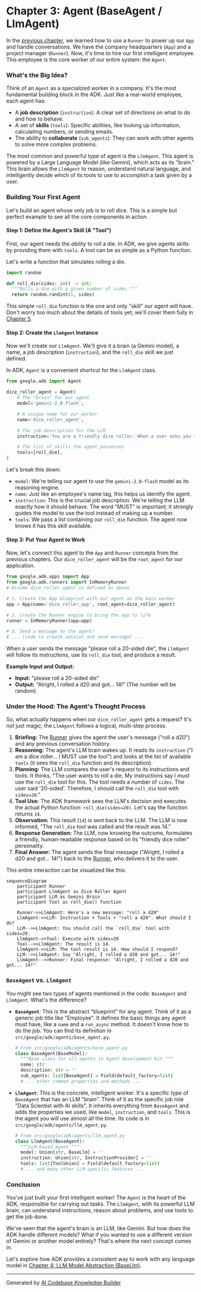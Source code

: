 # Chapter 3: Agent (BaseAgent / LlmAgent)

In the [previous chapter](02_runner_.md), we learned how to use a `Runner` to power up our `App` and handle conversations. We have the company headquarters (`App`) and a project manager (`Runner`). Now, it's time to hire our first intelligent employee. This employee is the core worker of our entire system: the `Agent`.

### What's the Big Idea?

Think of an `Agent` as a specialized worker in a company. It's the most fundamental building block in the ADK. Just like a real-world employee, each agent has:

*   A **job description** (`instruction`): A clear set of directions on what to do and how to behave.
*   A set of **skills** (`tools`): Specific abilities, like looking up information, calculating numbers, or sending emails.
*   The ability to **collaborate** (`sub_agents`): They can work with other agents to solve more complex problems.

The most common and powerful type of agent is the `LlmAgent`. This agent is powered by a Large Language Model (like Gemini), which acts as its "brain." This brain allows the `LlmAgent` to reason, understand natural language, and intelligently decide which of its tools to use to accomplish a task given by a user.

### Building Your First Agent

Let's build an agent whose only job is to roll dice. This is a simple but perfect example to see all the core components in action.

#### Step 1: Define the Agent's Skill (A "Tool")

First, our agent needs the *ability* to roll a die. In ADK, we give agents skills by providing them with `tools`. A tool can be as simple as a Python function.

Let's write a function that simulates rolling a die.

```python
import random

def roll_die(sides: int) -> int:
  """Rolls a die with a given number of sides."""
  return random.randint(1, sides)
```
This simple `roll_die` function is the one and only "skill" our agent will have. Don't worry too much about the details of tools yet; we'll cover them fully in [Chapter 5](05_tool__basetool___functiontool__.md).

#### Step 2: Create the `LlmAgent` Instance

Now we'll create our `LlmAgent`. We'll give it a brain (a Gemini model), a name, a job description (`instruction`), and the `roll_die` skill we just defined.

In ADK, `Agent` is a convenient shortcut for the `LlmAgent` class.

```python
from google.adk import Agent

dice_roller_agent = Agent(
    # The "brain" for our agent
    model='gemini-2.0-flash',

    # A unique name for our worker
    name='dice_roller_agent',

    # The job description for the LLM
    instruction='You are a friendly dice roller. When a user asks you to roll a die, you MUST use the roll_die tool.',

    # The list of skills the agent possesses
    tools=[roll_die],
)
```
Let's break this down:
*   `model`: We're telling our agent to use the `gemini-2.0-flash` model as its reasoning engine.
*   `name`: Just like an employee's name tag, this helps us identify the agent.
*   `instruction`: This is the crucial job description. We're telling the LLM exactly how it should behave. The word "MUST" is important; it strongly guides the model to use the tool instead of making up a number.
*   `tools`: We pass a list containing our `roll_die` function. The agent now knows it has this skill available.

#### Step 3: Put Your Agent to Work

Now, let's connect this agent to the `App` and `Runner` concepts from the previous chapters. Our `dice_roller_agent` will be the `root_agent` for our application.

```python
from google.adk.apps import App
from google.adk.runners import InMemoryRunner
# Assume dice_roller_agent is defined as above

# 1. Create the App blueprint with our agent as the main worker
app = App(name='dice_roller_app', root_agent=dice_roller_agent)

# 2. Create the Runner engine to bring the app to life
runner = InMemoryRunner(app=app)

# 3. Send a message to the agent!
# ... (code to create session and send message) ...
```
When a user sends the message "please roll a 20-sided die", the `LlmAgent` will follow its instructions, use its `roll_die` tool, and produce a result.

**Example Input and Output:**

*   **Input:** "please roll a 20-sided die"
*   **Output:** "Alright, I rolled a d20 and got... 14!" (The number will be random)

### Under the Hood: The Agent's Thought Process

So, what actually happens when our `dice_roller_agent` gets a request? It's not just magic; the `LlmAgent` follows a logical, multi-step process.

1.  **Briefing:** The [Runner](02_runner_.md) gives the agent the user's message ("roll a d20") and any previous conversation history.
2.  **Reasoning:** The agent's LLM brain wakes up. It reads its `instruction` ("I am a dice roller... I MUST use the tool") and looks at the list of available `tools` (it sees the `roll_die` function and its description).
3.  **Planning:** The LLM compares the user's request to its instructions and tools. It thinks, "The user wants to roll a die. My instructions say I *must* use the `roll_die` tool for this. The tool needs a number of `sides`. The user said '20-sided'. Therefore, I should call the `roll_die` tool with `sides=20`."
4.  **Tool Use:** The ADK framework sees the LLM's decision and executes the actual Python function: `roll_die(sides=20)`. Let's say the function returns `14`.
5.  **Observation:** This result (`14`) is sent back to the LLM. The LLM is now informed, "The `roll_die` tool was called and the result was 14."
6.  **Response Generation:** The LLM, now knowing the outcome, formulates a friendly, human-readable response based on its "friendly dice roller" personality.
7.  **Final Answer:** The agent sends the final message ("Alright, I rolled a d20 and got... 14!") back to the [Runner](02_runner_.md), who delivers it to the user.

This entire interaction can be visualized like this:

```mermaid
sequenceDiagram
    participant Runner
    participant LlmAgent as Dice Roller Agent
    participant LLM as Gemini Brain
    participant Tool as roll_die() function

    Runner->>LlmAgent: Here's a new message: "roll a d20"
    LlmAgent->>LLM: Instruction + Tools + "roll a d20". What should I do?
    LLM-->>LlmAgent: You should call the `roll_die` tool with sides=20.
    LlmAgent->>Tool: Execute with sides=20
    Tool-->>LlmAgent: The result is 14.
    LlmAgent->>LLM: The tool result is 14. How should I respond?
    LLM-->>LlmAgent: Say "Alright, I rolled a d20 and got... 14!"
    LlmAgent-->>Runner: Final response: "Alright, I rolled a d20 and got... 14!"
```

### `BaseAgent` vs. `LlmAgent`

You might see two types of agents mentioned in the code: `BaseAgent` and `LlmAgent`. What's the difference?

*   **`BaseAgent`**: This is the abstract "blueprint" for any agent. Think of it as a generic job title like "Employee". It defines the basic things any agent must have, like a `name` and a `run_async` method. It doesn't know *how* to do the job. You can find its definition in `src/google/adk/agents/base_agent.py`.

    ```python
    # From src/google/adk/agents/base_agent.py
    class BaseAgent(BaseModel):
      """Base class for all agents in Agent Development Kit."""
      name: str
      description: str = ''
      sub_agents: list[BaseAgent] = Field(default_factory=list)
      # ... other common properties and methods ...
    ```

*   **`LlmAgent`**: This is the concrete, intelligent worker. It's a specific *type* of `BaseAgent` that has an LLM "brain". Think of it as the specific job role "Data Scientist with AI skills". It inherits everything from `BaseAgent` and adds the properties we used, like `model`, `instruction`, and `tools`. This is the agent you will use almost all the time. Its code is in `src/google/adk/agents/llm_agent.py`.

    ```python
    # From src/google/adk/agents/llm_agent.py
    class LlmAgent(BaseAgent):
      """LLM-based Agent."""
      model: Union[str, BaseLlm] = ''
      instruction: Union[str, InstructionProvider] = ''
      tools: list[ToolUnion] = Field(default_factory=list)
      # ... and many other LLM-specific features ...
    ```

### Conclusion

You've just built your first intelligent worker! The `Agent` is the heart of the ADK, responsible for carrying out tasks. The `LlmAgent`, with its powerful LLM brain, can understand instructions, reason about problems, and use tools to get the job done.

We've seen that the agent's brain is an LLM, like Gemini. But how does the ADK handle different models? What if you wanted to use a different version of Gemini or another model entirely? That's where the next concept comes in.

Let's explore how ADK provides a consistent way to work with any language model in [Chapter 4: LLM Model Abstraction (BaseLlm)](04_llm_model_abstraction__basellm__.md).

---

Generated by [AI Codebase Knowledge Builder](https://github.com/The-Pocket/Tutorial-Codebase-Knowledge)